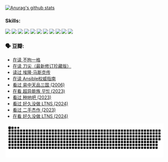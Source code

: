 
[![Anurag's github stats](https://github-readme-stats.vercel.app/api?username=w940853815)](https://github.com/anuraghazra/github-readme-stats)

### Skills:

<code><img height="32" src="https://cdn.jsdelivr.net/npm/simple-icons@v5/icons/python.svg"></code>
<code><img height="32" src="https://cdn.jsdelivr.net/npm/simple-icons@v5/icons/javascript.svg"></code>
<code><img height="32" src="https://cdn.jsdelivr.net/npm/simple-icons@v5/icons/django.svg"></code>
<code><img height="32" src="https://cdn.jsdelivr.net/npm/simple-icons@v5/icons/flask.svg"></code>
<code><img height="32" src="https://cdn.jsdelivr.net/npm/simple-icons@v5/icons/vuetify.svg"></code>
<code><img height="32" src="https://cdn.jsdelivr.net/npm/simple-icons@v5/icons/git.svg"></code>
<code><img height="32" src="https://cdn.jsdelivr.net/npm/simple-icons@v5/icons/docker.svg"></code>
<code><img height="32" src="https://cdn.jsdelivr.net/npm/simple-icons@v5/icons/postgresql.svg"></code>
<code><img height="32" src="https://cdn.jsdelivr.net/npm/simple-icons@v5/icons/elasticsearch.svg"></code>
<code><img height="32" src="https://cdn.jsdelivr.net/npm/simple-icons@v5/icons/macos.svg"></code>
<code><img height="32" src="https://cdn.jsdelivr.net/npm/simple-icons@v5/icons/linux.svg"></code>

### 🗣 豆瓣:

<!-- DOUBAN-ACTIVITIES:START -->
- [在读 不拘一格](https://www.douban.com/people/136069238/status/4541712161/?_i=10195094)
- [在读 刀尖（最新修订珍藏版）](https://www.douban.com/people/136069238/status/4541711339/?_i=10195094)
- [读过 埃隆·马斯克传](https://www.douban.com/people/136069238/status/4541710351/?_i=10195094)
- [在读 Ansible权威指南](https://www.douban.com/people/136069238/status/4539151450/?_i=10195094)
- [看过 易中天品三国‎ (2006)](https://www.douban.com/people/136069238/status/4529910812/?_i=10195094)
- [在看 超异能族 무빙‎ (2023)](https://www.douban.com/people/136069238/status/4527291077/?_i=10195094)
- [看过 种地吧‎ (2023)](https://www.douban.com/people/136069238/status/4527289637/?_i=10195094)
- [看过 好久没做 LTNS‎ (2024)](https://www.douban.com/people/136069238/status/4527289515/?_i=10195094)
- [看过 二手杰作‎ (2023)](https://www.douban.com/people/136069238/status/4522502716/?_i=10195094)
- [在看 好久没做 LTNS‎ (2024)](https://www.douban.com/people/136069238/status/4521969883/?_i=10195094)
<!-- DOUBAN-ACTIVITIES:END -->


![Snake animation](https://raw.githubusercontent.com/w940853815/w940853815/output/github-contribution-grid-snake.svg)

<!--
**w940853815/w940853815** is a ✨ _special_ ✨ repository because its `README.md` (this file) appears on your GitHub profile.

Here are some ideas to get you started:

- 🔭 I’m currently working on ...
- 🌱 I’m currently learning ...
- 👯 I’m looking to collaborate on ...
- 🤔 I’m looking for help with ...
- 💬 Ask me about ...
- 📫 How to reach me: ...
- 😄 Pronouns: ...
- ⚡ Fun fact: ...
-->
